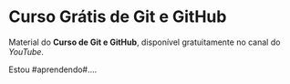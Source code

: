 # Curso Grátis de Git e GitHub
Material do **Curso de Git e GitHub**, disponível gratuitamente no canal do *YouTube*.


Estou #aprendendo#....
